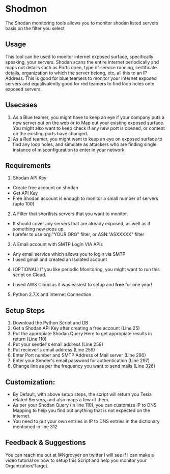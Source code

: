 # Shodmon
The Shodan monitoring tools allows you to monitor shodan listed servers basis on the filter you select

## Usage
This tool can be used to monitor internet exposed surface, specifically speaking, your servers. Shodan scans the entire internet periodically and maps out details such as Ports open, type of service running, certificate details, organization to which the server belong, etc, all this to an IP Address. This is good for blue teamers to monitor your internet exposed servers and equalivalently good for red teamers to find loop holes onto exposed servers.

## Usecases
1. As a Blue teamer, you might have to keep an eye if your company puts a new server out on the web or to Map out your existing exposed surface. You might also want to keep check if any new port is opened, or content on the existing ports have changed.
2. As a Red teamer, you might want to keep an eye on exposed surface to find any loop holes, and simulate as attackers who are finding single instance of misconfiguration to enter in your network.

## Requirements
1. Shodan API Key 
- Create free account on shodan
- Get API Key
- Free Shodan account is enough to monitor a small number of servers (upto 100)

2. A Filter that shortlists servers that you want to monitor.
- It should cover any servers that are already exposed, as well as if something new pops up. 
- I prefer to use org:"YOUR ORG" filter, or ASN:"ASXXXXX" filter 

3. A Email account with SMTP Login VIA APIs
- Any email service which allows you to login via SMTP
- I used gmail and created an Isolated account

4. (OPTIONAL) If you like periodic Monitoring, you might want to run this script on Cloud.
- I used AWS Cloud as it was easiest to setup and **free** for one year!

5. Python 2.7.X and Internet Connection

## Setup Steps
1. Download the Python Script and DB
2. Get a Shodan API Key after creating a free account (Line 25)
3. Put the appropiate Shodan Query Here to get appropiate results in return (Line 110)
4. Put your sender's email address (Line 258)
5. Put reciever's email address (Line 259)
6. Enter Port number and SMTP Address of Mail server (Line 290)
7. Enter your Sender's email password for authentication (Line 297) 
8. Change line as per the frequency you want to send mails (Line 326)

## Customization:
- By Default, with above setup steps, the script will return you Tesla related Servers, and also maps a few of them.
- As per your Shodan Query (in line 110), you can customize IP to DNS Mapping to help you find out anything that is not expected on the internet.
- You need to put your own entries in IP to DNS entries in the dictionary mentioned in line 312


## Feedback & Suggestions
You can reach me out at @Ngrovyer on twitter
I will see if I can make a video tutorial on how to setup this Script and help you monitor your Organization/Target.
